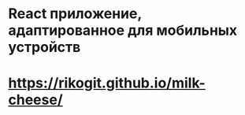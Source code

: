 # React приложение, адаптированное для мобильных устройств

# https://rikogit.github.io/milk-cheese/
